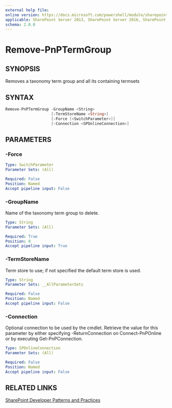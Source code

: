 ```yaml
---
external help file:
online version: https://docs.microsoft.com/powershell/module/sharepoint-pnp/remove-pnptermgroup
applicable: SharePoint Server 2013, SharePoint Server 2016, SharePoint Server 2019, SharePoint Online
schema: 2.0.0
---
```

# Remove-PnPTermGroup

## SYNOPSIS
Removes a taxonomy term group and all its containing termsets

## SYNTAX

```powershell
Remove-PnPTermGroup -GroupName <String>
                    [-TermStoreName <String>]
                    [-Force [<SwitchParameter>]]
                    [-Connection <SPOnlineConnection>]
```

## PARAMETERS

### -Force


```yaml
Type: SwitchParameter
Parameter Sets: (All)

Required: False
Position: Named
Accept pipeline input: False
```

### -GroupName
Name of the taxonomy term group to delete.

```yaml
Type: String
Parameter Sets: (All)

Required: True
Position: 0
Accept pipeline input: True
```

### -TermStoreName
Term store to use; if not specified the default term store is used.

```yaml
Type: String
Parameter Sets: __AllParameterSets

Required: False
Position: Named
Accept pipeline input: False
```

### -Connection
Optional connection to be used by the cmdlet. Retrieve the value for this parameter by either specifying -ReturnConnection on Connect-PnPOnline or by executing Get-PnPConnection.

```yaml
Type: SPOnlineConnection
Parameter Sets: (All)

Required: False
Position: Named
Accept pipeline input: False
```

## RELATED LINKS

[SharePoint Developer Patterns and Practices](https://aka.ms/sppnp)

